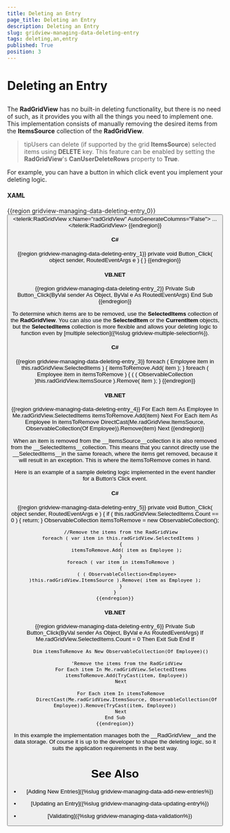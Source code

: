 ```yaml
---
title: Deleting an Entry
page_title: Deleting an Entry
description: Deleting an Entry
slug: gridview-managing-data-deleting-entry
tags: deleting,an,entry
published: True
position: 3
---
```


# Deleting an Entry



## 

The __RadGridView__ has no built-in deleting functionality, but there is no need of such, as it provides you with all the things you need to implement one. This implementation consists of manually removing the desired items from the __ItemsSource__ collection of the __RadGridView__. 

>tipUsers can delete (if supported by the grid __ItemsSource__) selected items using __DELETE__ key. This feature can be enabled by setting the __RadGridView__'s __CanUserDeleteRows__ property to __True__.

For example, you can have a button in which click event you implement your deleting logic.

#### __XAML__

{{region gridview-managing-data-deleting-entry_0}}
	<StackPanel x:Name="LayoutRoot">
	    <Button Content="Delete"
	            Click="Button_Click" />
				<telerik:RadGridView x:Name="radGridView"
	                             AutoGenerateColumns="False">
	        ...
				</telerik:RadGridView>
	</StackPanel>
	{{endregion}}



#### __C#__

{{region gridview-managing-data-deleting-entry_1}}
	private void Button_Click( object sender, RoutedEventArgs e )
	{
	}
	{{endregion}}



#### __VB.NET__

{{region gridview-managing-data-deleting-entry_2}}
	Private Sub Button_Click(ByVal sender As Object, ByVal e As RoutedEventArgs)
	End Sub
	{{endregion}}



To determine which items are to be removed, use the __SelectedItems__ collection of the __RadGridView__. You can also use the __SelectedItem__ or the __CurrentItem__ objects, but the __SelectedItems__ collection is more flexible and allows your deleting logic to function even by [multiple selection]({%slug gridview-multiple-selection%}).

#### __C#__

{{region gridview-managing-data-deleting-entry_3}}
	foreach ( Employee item in this.radGridView.SelectedItems )
	{
	    itemsToRemove.Add( item );
	}
	foreach ( Employee item in itemsToRemove )
	{
	    ( ( ObservableCollection<Employee> )this.radGridView.ItemsSource ).Remove( item );
	}
	{{endregion}}



#### __VB.NET__

{{region gridview-managing-data-deleting-entry_4}}
	For Each item As Employee In Me.radGridView.SelectedItems
	    itemsToRemove.Add(item)
	Next
	For Each item As Employee In itemsToRemove
	    DirectCast(Me.radGridView.ItemsSource, ObservableCollection(Of Employee)).Remove(item)
	Next
	{{endregion}}



When an item is removed from the __ItemsSource__collection it is also removed from the __SelectedItems__collection. This means that you cannot directly use the __SelectedItems__in the same foreach, where the items get removed, because it will result in an exception. This is where the itemsToRemove comes in hand.

Here is an example of a sample deleting logic implemented in the event handler for a Button's Click event.

#### __C#__

{{region gridview-managing-data-deleting-entry_5}}
	private void Button_Click( object sender, RoutedEventArgs e )
	{
	    if ( this.radGridView.SelectedItems.Count == 0 )
	    {
	        return;
	    }
	    ObservableCollection<Employee> itemsToRemove = new ObservableCollection<Employee>();
	
	    //Remove the items from the RadGridView
	    foreach ( var item in this.radGridView.SelectedItems )
	    {
	        itemsToRemove.Add( item as Employee );
	    }
	    foreach ( var item in itemsToRemove )
	    {
	        ( ( ObservableCollection<Employee> )this.radGridView.ItemsSource ).Remove( item as Employee );
	    }
	}
	{{endregion}}



#### __VB.NET__

{{region gridview-managing-data-deleting-entry_6}}
	Private Sub Button_Click(ByVal sender As Object, ByVal e As RoutedEventArgs)
	    If Me.radGridView.SelectedItems.Count = 0 Then
	        Exit Sub
	    End If
	
	    Dim itemsToRemove As New ObservableCollection(Of Employee)()
	
	        'Remove the items from the RadGridView
	    For Each item In Me.radGridView.SelectedItems
	        itemsToRemove.Add(TryCast(item, Employee))
	    Next
	
	    For Each item In itemsToRemove
	        DirectCast(Me.radGridView.ItemsSource, ObservableCollection(Of Employee)).Remove(TryCast(item, Employee))
	    Next
	End Sub
	{{endregion}}



In this example the implementation manages both the __RadGridView__and the data storage. Of course it is up to the developer to shape the deleting logic, so it suits the application requirements in the best way.

# See Also

 * [Adding New Entries]({%slug gridview-managing-data-add-new-entries%})

 * [Updating an Entry]({%slug gridview-managing-data-updating-entry%})

 * [Validating]({%slug gridview-managing-data-validation%})

